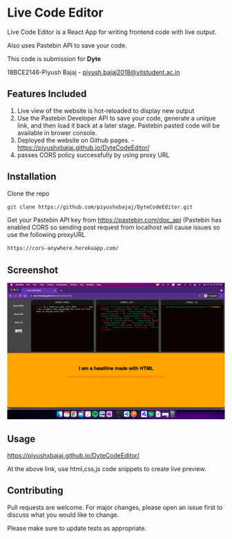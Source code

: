 
# Live Code Editor

Live Code Editor is a React App for writing frontend code with live output.

Also uses Pastebin API to save your code.

This code is submission for **Dyte**

18BCE2146-Piyush Bajaj  -   piyush.bajaj2018@vitstudent.ac.in

## Features Included

1) Live view of the website is hot-reloaded to display new output
2) Use the Pastebin Developer API to save your code, generate a unique link, and then load it back at a later stage. Pastebin pasted code will be available in brower console.
3) Deployed the website on Github pages. - https://piyushxbajaj.github.io/DyteCodeEditor/
4) passes CORS policy successfully by using proxy URL 

## Installation

Clone the repo

```bash
git clone https://github.com/piyushxbajaj/DyteCodeEditor.git
```
Get your Pastebin API key from https://pastebin.com/doc_api (Pastebin has enabled CORS so sending post request from localhost will cause issues so use the following proxyURL

```html
https://cors-anywhere.herokuapp.com/
```
## Screenshot

![Screenshot](https://github.com/piyushxbajaj/DyteCodeEditor/blob/main/Screenshot.png)

## Usage

https://piyushxbajaj.github.io/DyteCodeEditor/

At the above link, use html,css,js code snippets to create live preview.

## Contributing
Pull requests are welcome. For major changes, please open an issue first to discuss what you would like to change.

Please make sure to update tests as appropriate.

